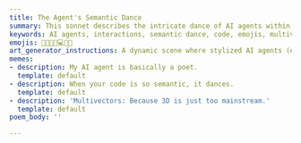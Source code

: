 ```yaml
---
title: The Agent's Semantic Dance
summary: This sonnet describes the intricate dance of AI agents within a digital domain, focusing on their interactions, the semantic mapping of code to emojis, and the use of multivectors and term indexing to understand and analyze project knowledge.
keywords: AI agents, interactions, semantic dance, code, emojis, multivectors, term indexing, project knowledge, analyzer, bags of words, keyword, similarities, crates, understanding
emojis: 🤖🤝✨📜💻🧠🌌
art_generator_instructions: A dynamic scene where stylized AI agents (e.g., Gemini and Cursor) are gracefully interacting, leaving trails of glowing code and emojis. Multivectors are represented as shimmering, multi-dimensional geometric forms. A central, glowing "term index" or "knowledge graph" is visible, with lines connecting keywords to their semantic contexts. The overall feeling should be one of intelligent collaboration, the beauty of semantic connections, and the unfolding of complex knowledge.
memes:
- description: My AI agent is basically a poet.
  template: default
- description: When your code is so semantic, it dances.
  template: default
- description: 'Multivectors: Because 3D is just too mainstream.'
  template: default
poem_body: ''

---
```

